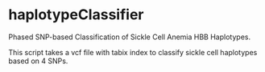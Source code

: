 # haplotypeClassifier
Phased SNP-based Classification of Sickle Cell Anemia HBB Haplotypes.

This script takes a vcf file with tabix index to classify sickle cell haplotypes based on 4 SNPs.
